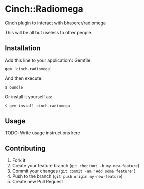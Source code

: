 # Cinch::Radiomega

Cinch plugin to interact with bhaberer/radiomega

This will be all but useless to other people.

## Installation

Add this line to your application's Gemfile:

    gem 'cinch-radiomega'

And then execute:

    $ bundle

Or install it yourself as:

    $ gem install cinch-radiomega

## Usage

TODO: Write usage instructions here

## Contributing

1. Fork it
2. Create your feature branch (`git checkout -b my-new-feature`)
3. Commit your changes (`git commit -am 'Add some feature'`)
4. Push to the branch (`git push origin my-new-feature`)
5. Create new Pull Request
